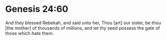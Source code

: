 # Genesis 24:60

And they blessed Rebekah, and said unto her, Thou [art] our sister, be thou [the mother] of thousands of millions, and let thy seed possess the gate of those which hate them.